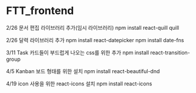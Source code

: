 # FTT_frontend
2/26 문서 편집 라이브러리 추가(임시 라이브러리)
npm install react-quill quill

2/26 달력 라이브러리 추가
npm install react-datepicker
npm install date-fns    


3/11 Task 카드들이 부드럽게 나오는 css를 위한 추가 
npm install react-transition-group

4/5 Kanban 보드 형태를 위한 설치
npm install react-beautiful-dnd

4/19 icon 사용을 위한 react-icons 설치
npm install react-icons

